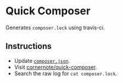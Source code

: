 # Quick Composer

Generates `composer.lock` using travis-ci.

## Instructions

- Update [`composer.json`](composer.json).
- Visit [cornernote/quick-composer](https://travis-ci.org/cornernote/quick-composer).
- Search the raw log for `cat composer.lock`.
